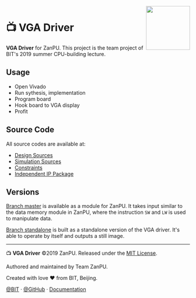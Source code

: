 <img src="https://avatars2.githubusercontent.com/u/54571645?s=200&v=4" align="right" width="120px">

# 📺 VGA Driver

**VGA Driver** for ZanPU. 
This project is the team project of BIT's 2019 summer CPU-building lecture. 

## Usage

- Open Vivado
- Run sythesis, implementation
- Program board
- Hook board to VGA display
- Profit

## Source Code

All source codes are available at:

- [Design Sources](vga-driver.srcs/sources_1)
- [Simulation Sources](vga-driver.srcs/sim_1)
- [Constraints](vga-driver.srcs/constrs_1)
- [Independent IP Package](vga-driver.srcs/xgui)

## Versions

[Branch master](https://github.com/zan-pu/vga-driver/tree/master) is available as a module for ZanPU. It takes input similar to the data memory module in ZanPU, where the instruction `SW` and `LW` is used to manipulate data.

[Branch standalone](https://github.com/zan-pu/vga-driver/tree/standalone) is built as a standalone version of the VGA driver. It's able to operate by itself and outputs a still image.

---

📺 **VGA Driver** ©2019 ZanPU. Released under the [MIT License](./LICENSE).

Authored and maintained by Team ZanPU.

Created with love ♥ from BIT, Beijing.

[@BIT](https://www.bit.edu.cn) · [@GitHub](https://github.com/zan-pu) · [Documentation](https://zanpu.spencerwoo.com)
